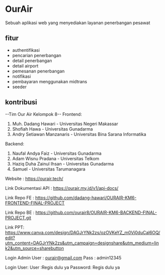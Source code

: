 
# OurAir

Sebuah aplikasi web yang menyediakan layanan penerbangan pesawat


## fitur

- authentifikasi
- pencarian penerbangan
- detail penerbangan
- detail airport
- pemesanan penerbangan
- notifikasi
- pembayaran menggunakan midtrans
- seeder



## kontribusi

--Tim Our Air Kelompok 8--
Frontend:
1. Muh. Dadang Hawari - Universitas Negeri Makassar
2. Shofiah Hawa - Universitas Gunadarma
3. Andry Setiawan Manzanaris - Universitas Bina Sarana Informatika

Backend: 
1. Naufal Andya Faiz - Universitas Gunadarma
2. Adam Wisnu Pradana - Universitas Telkom
3. Haziq Duha Zainul Ihsan - Universitas Gunadarma
4. Samuel - Universitas Tarumanagara


Website :  https://ourair.tech/

Link Dokumentasi API :    https://ourair.my.id/v1/api-docs/

Link Repo FE : https://github.com/dadang-hawari/OURAIR-KM6-FRONTEND-FINAL-PROJECT

Link Repo BE : https://github.com/ourair8/OURAIR-KM6-BACKEND-FINAL-PROJECT.git

Link PPT: https://www.canva.com/design/DAGJrYNk2zs/ozOVKeYZ_m0Vj0duCal6OQ/edit?utm_content=DAGJrYNk2zs&utm_campaign=designshare&utm_medium=link2&utm_source=sharebutton

Login Admin
User : ourair@gmail.com
Pass : admin12345

Login User:
User :Regis dulu ya
Password: Regis dulu ya

